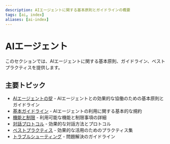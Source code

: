 ```yaml
---
description: AIエージェントに関する基本原則とガイドラインの概要
tags: [ai, index]
aliases: [ai-index]
---
```


# AIエージェント

このセクションでは、AIエージェントに関する基本原則、ガイドライン、ベストプラクティスを提供します。

## 主要トピック

- [AIエージェントの掟](ai-agents/collaboration-principles.md) - AIエージェントとの効果的な協働のための基本原則とガイドライン
- [基本ガイドライン](ai-agents/guidelines.md) - AIエージェントの利用に関する基本的な規約
- [機能と制限](ai-agents/capabilities.md) - 利用可能な機能と制限事項の詳細
- [対話プロトコル](ai-agents/interaction.md) - 効果的な対話方法とプロトコル
- [ベストプラクティス](ai-agents/best-practices.md) - 効果的な活用のためのプラクティス集
- [トラブルシューティング](ai-agents/troubleshooting.md) - 問題解決のガイドライン
